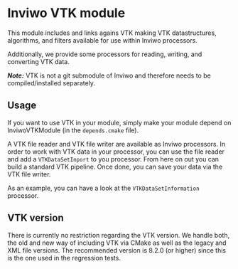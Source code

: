 # Inviwo VTK module

This module includes and links agains VTK making VTK datastructures, algorithms, and filters available for use within Inviwo processors.

Additionally, we provide some processors for reading, writing, and converting VTK data.

__*Note:*__ VTK is not a git submodule of Inviwo and therefore needs to be compiled/installed separately.


## Usage
If you want to use VTK in your module, simply make your module depend on InviwoVTKModule (in the ```depends.cmake``` file).

A VTK file reader and VTK file writer are available as Inviwo processors. In order to work with VTK data in your processor, you can use the file reader and add a ```VTKDataSetInport``` to you processor. From here on out you can build a standard VTK pipeline. Once done, you can save your data via the VTK file writer.

As an example, you can have a look at the ```VTKDataSetInformation``` processor.


## VTK version
There is currently no restriction regarding the VTK version. We handle both, the old and new way of including VTK via CMake as well as the legacy and XML file versions.
The recommended version is 8.2.0 (or higher) since this is the one used in the regression tests.
